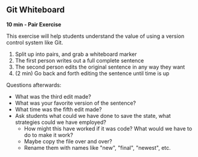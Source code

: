 ## Git Whiteboard

**10 min - Pair Exercise**

This exercise will help students understand the value of using a version control system like Git. 

1. Split up into pairs, and grab a whiteboard marker
2. The first person writes out a full complete sentence
3. The second person edits the original sentence in any way they want
4. (2 min) Go back and forth editing the sentence until time is up

Questions afterwards:

- What was the third edit made?
- What was your favorite version of the sentence?
- What time was the fifth edit made? 
- Ask students what could we have done to save the state, what strategies could we have employed? 
  - How might this have worked if it was code? What would we have to do to make it work? 
  - Maybe copy the file over and over? 
  - Rename them with names like "new", "final", "newest", etc. 
